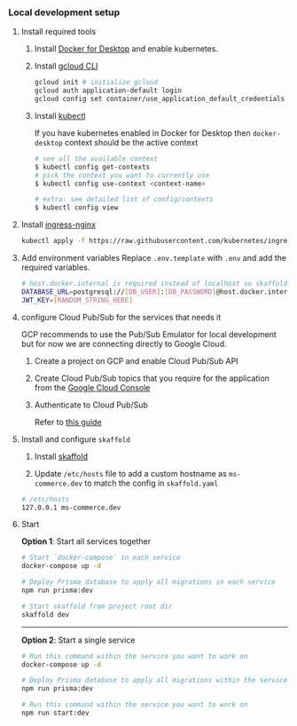 ### Local development setup

1.  Install required tools

    1. Install [Docker for Desktop](https://www.docker.com/products/docker-desktop/) and enable kubernetes.

    2. Install [gcloud CLI](https://cloud.google.com/sdk/docs/install)

       ```bash
       gcloud init # initialize gcloud
       gcloud auth application-default login
       gcloud config set container/use_application_default_credentials true
       ```

    3. Install [kubectl](https://kubernetes.io/docs/tasks/tools/)

       If you have kubernetes enabled in Docker for Desktop then `docker-desktop` context should be the active context

       ```bash
       # see all the available context
       $ kubectl config get-contexts
       # pick the context you want to currently use
       $ kubectl config use-context <context-name>

       # extra: see detailed list of config/contexts
       $ kubectl config view
       ```

2.  Install [ingress-nginx](https://kubernetes.github.io/ingress-nginx/deploy/#quick-start)

    ```bash
    kubectl apply -f https://raw.githubusercontent.com/kubernetes/ingress-nginx/controller-v1.5.1/deploy/static/provider/cloud/deploy.yaml
    ```

3.  Add environment variables
    Replace `.env.template` with `.env` and add the required variables.

    ```bash
    # host.docker.internal is required instead of localhost so skaffold can connect to docker-compose
    DATABASE_URL=postgresql://[DB_USER]:[DB_PASSWORD]@host.docker.internal:[DB_PORT]/[DB]
    JWT_KEY=[RANDOM_STRING_HERE]
    ```

4.  configure Cloud Pub/Sub for the services that needs it

    GCP recommends to use the Pub/Sub Emulator for local development but for now we are connecting directly to Google Cloud.

    1. Create a project on GCP and enable Cloud Pub/Sub API

    2. Create Cloud Pub/Sub topics that you require for the application from the [Google Cloud Console](https://console.cloud.google.com/cloudpubsub/topic/list)

    3. Authenticate to Cloud Pub/Sub

       Refer to [this guide](https://cloud.google.com/kubernetes-engine/docs/tutorials/authenticating-to-cloud-platform)

5.  Install and configure `skaffold`

    1. Install [skaffold](https://skaffold.dev)

    2. Update `/etc/hosts` file to add a custom hostname as `ms-commerce.dev` to match the config in `skaffold.yaml`

    ```bash
    # /etc/hosts
    127.0.0.1 ms-commerce.dev
    ```

6.  Start

    **Option 1**: Start all services together

    ```bash
    # Start `docker-compose` in each service
    docker-compose up -d

    # Deploy Prisma database to apply all migrations in each service
    npm run prisma:dev

    # Start skaffold from project root dir
    skaffold dev
    ```

    ***

    **Option 2**: Start a single service

    ```bash
    # Run this command within the service you want to work on
    docker-compose up -d

    # Deploy Prisma database to apply all migrations within the service you want to work on
    npm run prisma:dev

    # Run this command within the service you want to work on
    npm run start:dev
    ```
